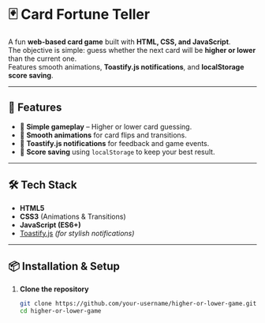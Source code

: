 # 🃏 Card Fortune Teller

A fun **web-based card game** built with **HTML, CSS, and JavaScript**.  
The objective is simple: guess whether the next card will be **higher or lower** than the current one.  
Features smooth animations, **Toastify.js notifications**, and **localStorage score saving**.

---

## 🚀 Features

- 🎯 **Simple gameplay** – Higher or lower card guessing.
- 🎨 **Smooth animations** for card flips and transitions.
- 🔔 **Toastify.js notifications** for feedback and game events.
- 💾 **Score saving** using `localStorage` to keep your best result.

---

## 🛠 Tech Stack

- **HTML5**
- **CSS3** (Animations & Transitions)
- **JavaScript (ES6+)**
- [Toastify.js](https://apvarun.github.io/toastify-js/) *(for stylish notifications)*

---

## 📦 Installation & Setup

1. **Clone the repository**
   ```bash
   git clone https://github.com/your-username/higher-or-lower-game.git
   cd higher-or-lower-game
